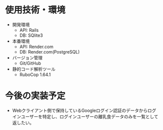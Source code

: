 # 使用技術・環境

- 開発環境
  - API: Rails
  - DB: SQlite3
- 本番環境
  - API: Render.com
  - DB: Render.com(PostgreSQL)
- バージョン管理
  - Git/GitHub
- 静的コード解析ツール
  - RuboCop 1.64.1

# 今後の実装予定
- Webクライアント側で保持しているGoogleログイン認証のデータからログインユーザーを特定し、ログインユーザーの離乳食データのみを一覧として返したい。
